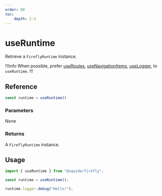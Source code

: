 ```yaml
---
order: 80
toc:
    depth: 2-3
---
```


# useRuntime

Retrieve a `FireflyRuntime` instance.

!!!info
When possible, prefer [useRoutes](./useRoutes.md), [useNavigationItems](./useNavigationItems.md), [useLogger](./useLogger.md), to `useRuntime`.
!!!

## Reference

```ts
const runtime = useRuntime()
```

### Parameters

None

### Returns

A `FireflyRuntime` instance.

## Usage

```ts
import { useRuntime } from "@squide/firefly";

const runtime = useRuntime();

runtime.logger.debug("Hello!");
```
